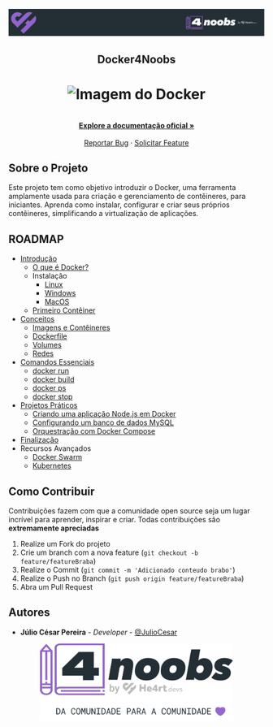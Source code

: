 <!-- Logo 4noobs -->

<p align="center">
  <a href="https://github.com/he4rt/4noobs" target="_blank">
    <img src=".github/header_4noobs.svg">
  </a>
</p>

<!-- Title -->
<p align="center">
  <h2 align="center">Docker4Noobs</h2>
  
  <h1 align="center"><img src="https://cdn.jsdelivr.net/gh/devicons/devicon/icons/docker/docker-original.svg" alt="Imagem do Docker" width="120"></h1>
  <p align="center">
    <br />
    <a href="https://docs.docker.com/get-started/"><strong>Explore a documentação oficial »</strong></a>
    <br />
    <br />
    <a href="https://github.com/JulioCesar-X/docker4noobs/issues">Reportar Bug</a>
    ·
    <a href="https://github.com/JulioCesar-X/docker4noobs/issues">Solicitar Feature</a>
  </p>
</p>

<!-- ABOUT THE PROJECT -->

## Sobre o Projeto

Este projeto tem como objetivo introduzir o Docker, uma ferramenta amplamente usada para criação e gerenciamento de contêineres, para iniciantes. Aprenda como instalar, configurar e criar seus próprios contêineres, simplificando a virtualização de aplicações.

<!-- ROADMAP OF PROJECT -->

## ROADMAP

- [Introdução](./main/introduction/README.md)
  - [O que é Docker?](./main/introduction/README.md#o-que-é-docker)
  - Instalação
    - [Linux](./main/introduction/installation/linux.md)
    - [Windows](./main/introduction/installation/windows.md)
    - [MacOS](./main/introduction/installation/macos.md)
  - [Primeiro Contêiner](./main/introduction/first_container/hello_world.md)
- [Conceitos](./main/concepts/README.md)
  - [Imagens e Contêineres](./main/concepts/images_and_containers/images_vs_containers.md)
  - [Dockerfile](./main/concepts/dockerfile/dockerfile_basics.md)
  - [Volumes](./main/concepts/volumes/volumes_intro.md)
  - [Redes](./main/concepts/networks/networks_basics.md)
- [Comandos Essenciais](./main/essential_commands/README.md)
  - [docker run](./main/essential_commands/docker_run/overview.md)
  - [docker build](./main/essential_commands/docker_build/overview.md)
  - [docker ps](./main/essential_commands/docker_ps/overview.md)
  - [docker stop](./main/essential_commands/docker_stop/overview.md)
- [Projetos Práticos](./main/practical_projects/README.md)
  - [Criando uma aplicação Node.js em Docker](./main/practical_projects/nodejs_application/README.md)
  - [Configurando um banco de dados MySQL](./main/practical_projects/mysql_configuration/README.md)
  - [Orquestração com Docker Compose](./main/practical_projects/docker_compose/README.md)
- [Finalização](./main/finalization/README.md)
- Recursos Avançados
  - [Docker Swarm](./main/advanced_resources/docker_swarm/README.md)
  - [Kubernetes](./main/advanced_resources/kubernetes/README.md)

<!-- CONTRIBUTING -->

## Como Contribuir

Contribuições fazem com que a comunidade open source seja um lugar incrível para aprender, inspirar e criar. Todas contribuições
são **extremamente apreciadas**

1. Realize um Fork do projeto
2. Crie um branch com a nova feature (`git checkout -b feature/featureBraba`)
3. Realize o Commit (`git commit -m 'Adicionado conteudo brabo'`)
4. Realize o Push no Branch (`git push origin feature/featureBraba`)
5. Abra um Pull Request

## Autores

- **Júlio César Pereira** -  _Developer_ - [@JulioCesar](https://www.linkedin.com/in/j%C3%BAlio-c%C3%A9sar-70a533262/)


<p align="center">
  <a href="https://github.com/he4rt/4noobs" target="_blank">
    <img src="./.github/footer_4noobs.svg" width="380">
  </a>
</p>
